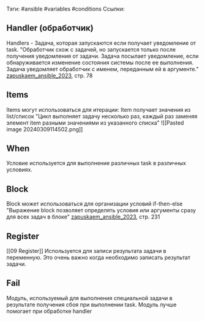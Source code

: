 Тэги: #ansible #variables #conditions
Ссылки: 

## Handler (обработчик) 
Handlers - Задача, которая запускаются если получает уведомление от task. "Обработчик схож с задачей, но запускается только после получения уведомления от задачи. Задача посылает уведомление, если обнаруживается изменение состояния системы после ее выполнения.
Задача уведомляет обработчик с именем, переданным ей в аргументе." [zapuskaem_ansible_2023](E:\Study\Linux\zapuskaem_ansible_2023.pdf), стр. 78

## Items
Items могут использоваться для итерации: Item получает значения из list/список
"Цикл выполняет задачу несколько раз, каждый раз заменяя элемент item разными значениями из указанного списка"
![[Pasted image 20240309114502.png]]

## When
Условие используется для выполнение различных task в различных условиях.

## Block
Block может использоваться для организации условий if-then-else
"Выражение block  позволяет определять условия или аргументы сразу для всех задач в блоке" [zapuskaem_ansible_2023](E:\Study\Linux\zapuskaem_ansible_2023.pdf), стр. 231

## Register
[[09 Register]]
Используется для записи результата задачи в переменную. Это очень важно когда необходимо записать результат задачи.

## Fail
Модуль, используемый для выполнения специальной задачи в результате получения сбоя при выполнении task. Модуль лучше помогает при обработке handler
